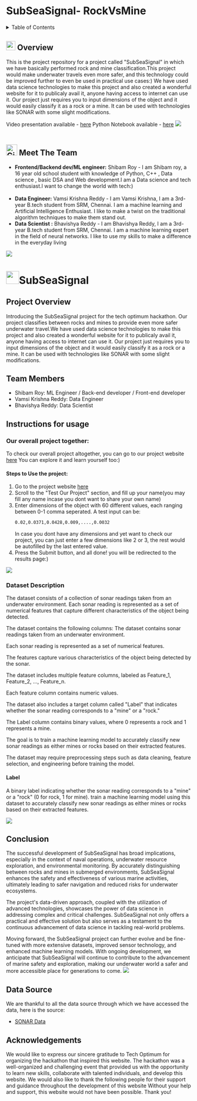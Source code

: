 # SubSeaSignal- RockVsMine
<details>
    <summary>Table of Contents</summary>
    <ol>
        <li>
            <a href="#Overview">Overview</a>
        </li>
        <li>
            <a href="#meet_the_team">Meet The Team</a>
        </li>
        <li>
            <a href="#SubSeaSignal">SubSeaSignal</a>
        </li>
        <ul>
            <li><a href="#project-overview">Project Overview</a></li>
            <li><a href="#team-members">Team Members</a></li>
            <li><a href="#instructions">Instructions</a></li>
            <li><a href="#conclusion">Conclusion</a></li>
            <li><a href="#data-source">Data Source</a></li>
            <li><a href="#acknowledgments">Acknowledgement</a></li>
        </ul>
    </ol>
</details >

<h2 id="Overview">
 <img src="https://media2.giphy.com/media/QssGEmpkyEOhBCb7e1/giphy.gif?cid=ecf05e47a0n3gi1bfqntqmob8g9aid1oyj2wr3ds3mg700bl&rid=giphy.gif" width="25" class="overviews"><b> Overview</b>
</h2>
This is the project repository for a project called "SubSeaSignal" in which we have basically performed rock and mine classification.This project would make underwater travels even more safer, and this technology could be improved further to even be used in practical use cases:)
We have used data science technologies to make this project and also created a wonderful website for it to publicaly avail it, anyone having access to internet can use it.
Our project just requires you to input dimensions of the object and it would easily classify it as a rock or a mine. It can be used with technologies like SONAR with some slight modifications.

Video presentation available - <a href="https://youtu.be/xnO65jDGpDU?si=WeiCQov4fMLiQXTX">here</a>
Python Notebook available - <a href="https://github.com/VAMSIKRISHNA2210/Rocks-vs-Mines/blob/main/Mines_vs_Rocks_data_exploration_%20(1).ipynb">here</a>
<img src="https://user-images.githubusercontent.com/73097560/115834477-dbab4500-a447-11eb-908a-139a6edaec5c.gif"><br><br>
<h2 id="meet_the_team">
<img src="https://media.giphy.com/media/W5eoZHPpUx9sapR0eu/giphy.gif" width="30px" alt="Git"/>&nbsp;<b>Meet The Team</b>
 </h2>

<ul>
    <li>
        <strong>Frontend/Backend dev/ML engineer:</strong> Shibam Roy - I am Shibam roy, a 16 year old school student with knowledge of Python, C++ , Data science , basic DSA and Web development.I am a Data science and tech enthusiast.I want to change the world with tech:)
    </li>
    <br>
    <li>
        <strong>Data Engineer:</strong> Vamsi Krishna Reddy - I am Vamsi Krishna, I am a 3rd-year B.tech student from SRM, Chennai. I am a machine learning and Artificial Intelligence Enthusiast. I like to make a twist on the traditional algorithm techniques to make them stand out.
    </li>
    <li>
        <strong>Data Scientist :</strong> Bhavishya Reddy  - I am Bhavishya Reddy, I am a 3rd-year B.tech student from SRM, Chennai. I am a machine learning expert in the field of neural networks. I like to use my skills to make a difference in the everyday living
    </li>
   
</ul>
<img src="https://user-images.githubusercontent.com/73097560/115834477-dbab4500-a447-11eb-908a-139a6edaec5c.gif"><br>

<h1 id="SubSeaSignal">
    <img src="https://media.giphy.com/media/iY8CRBdQXODJSCERIr/giphy.gif" width="35"><b>SubSeaSignal</b>
</h1>

<h2 id="project-overview">
    <b>Project Overview</b>
</h2>

Introducing the SubSeaSignal project for the tech optimum hackathon. Our project classifies between rocks and mines to provide even more safer underwater travel.We have used data science technologies to make this project and also created a wonderful website for it to publicaly avail it, anyone having access to internet can use it.
Our project just requires you to input dimensions of the object and it would easily classify it as a rock or a mine. It can be used with technologies like SONAR with some slight modifications.

<h2 id="team-members">
    <b>Team Members</b>
</h2>

- Shibam Roy: ML Engineer / Back-end developer / Front-end developer
- Vamsi Krishna Reddy: Data Engineer
- Bhavishya Reddy: Data Scientist

<h2 id="instructions">
<b>Instructions for usage </b>
</h2>

### Our overall project together:
To check our overall project altogether, you can go to our project website <a href="https://subseasignal.pythonanywhere.com/">here</a>
You can explore it and learn yourself too:)

#### Steps to Use the project:
1. Go to the project website <a href="https://subseasignal.pythonanywhere.com/">here</a>
2. Scroll to the "Test Our Project" section, and fill up your name(you may fill any name incase you dont want to share your own name)
3. Enter dimensions of the object with 60 different values, each ranging between 0-1 comma seperated.
   A test input can be:
   ``` bash
   0.02,0.0371,0.0428,0.009,....,0.0032
   ```
   In case you dont have any dimensions and yet want to check our project, you can just enter a few dimensions like 2 or 3, the rest would be autofilled by the last entered value.
4. Press the Submit button, and all done! you will be redirected to the results page:)
   
<img src="https://user-images.githubusercontent.com/73097560/115834477-dbab4500-a447-11eb-908a-139a6edaec5c.gif">

### Dataset Description

The dataset consists of a collection of sonar readings taken from an underwater environment. Each sonar reading is represented as a set of numerical features that capture different characteristics of the object being detected.

The dataset contains the following columns:
The dataset contains sonar readings taken from an underwater environment.

Each sonar reading is represented as a set of numerical features.

The features capture various characteristics of the object being detected by the sonar.

The dataset includes multiple feature columns, labeled as Feature_1, Feature_2, ..., Feature_n.

Each feature column contains numeric values.

The dataset also includes a target column called "Label" that indicates whether the sonar reading corresponds to a "mine" or a "rock."

The Label column contains binary values, where 0 represents a rock and 1 represents a mine.

The goal is to train a machine learning model to accurately classify new sonar readings as either mines or rocks based on their extracted features.

The dataset may require preprocessing steps such as data cleaning, feature selection, and engineering before training the model.

#### Label 
A binary label indicating whether the sonar reading corresponds to a "mine" or a "rock" (0 for rock, 1 for mine).
train a machine learning model using this dataset to accurately classify new sonar readings as either mines or rocks based on their extracted features.

<img src="https://user-images.githubusercontent.com/73097560/115834477-dbab4500-a447-11eb-908a-139a6edaec5c.gif">


<h2 id="conclusion">
<b>Conclusion</b>
</h2>
The successful development of SubSeaSignal has broad implications, especially in the context of naval operations, underwater resource exploration, and environmental monitoring. By accurately distinguishing between rocks and mines in submerged environments, SubSeaSignal enhances the safety and effectiveness of various marine activities, ultimately leading to safer navigation and reduced risks for underwater ecosystems.

The project's data-driven approach, coupled with the utilization of advanced technologies, showcases the power of data science in addressing complex and critical challenges. SubSeaSignal not only offers a practical and effective solution but also serves as a testament to the continuous advancement of data science in tackling real-world problems.

Moving forward, the SubSeaSignal project can further evolve and be fine-tuned with more extensive datasets, improved sensor technology, and enhanced machine learning models. With ongoing development, we anticipate that SubSeaSignal will continue to contribute to the advancement of marine safety and exploration, making our underwater world a safer and more accessible place for generations to come.
<img src="https://user-images.githubusercontent.com/73097560/115834477-dbab4500-a447-11eb-908a-139a6edaec5c.gif">
<h2 id="data-source">
<b>Data Source</b>
</h2>
We are thankful to all the data source through which we have accessed the data, here is the source:
<ul>
    <li><a href="https://archive.ics.uci.edu/ml/machine-learning-databases/undocumented/connectionist-bench/sonar/sonar.all-data">SONAR Data</a></li>
</ul>

<h2 id="acknowledgements">
<b>Acknowledgements</b>
</h2>

We would like to express our sincere gratitude to Tech Optimum for organizing the hackathon that inspired this website. The hackathon was a well-organized and challenging event that provided us with the opportunity to learn new skills, collaborate with talented individuals, and develop this website.
We would also like to thank the following people for their support and guidance throughout the development of this website
Without your help and support, this website would not have been possible. Thank you!

